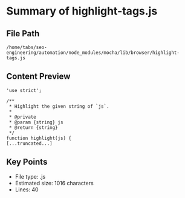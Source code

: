 # Summary of highlight-tags.js
  
## File Path
`/home/tabs/seo-engineering/automation/node_modules/mocha/lib/browser/highlight-tags.js`

## Content Preview
```
'use strict';

/**
 * Highlight the given string of `js`.
 *
 * @private
 * @param {string} js
 * @return {string}
 */
function highlight(js) {
[...truncated...]
```

## Key Points
- File type: .js
- Estimated size: 1016 characters
- Lines: 40
